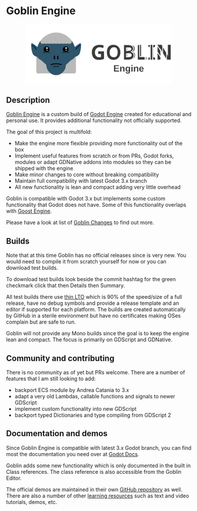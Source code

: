 # Goblin Engine

<p align="center">
  <a href="https://goblinengine.github.io">
    <img src="logo_outlined.svg" width="400" alt="Goblin Engine logo">
  </a>
</p>

## Description

[Goblin Engine](https://goblinengine.github.io) is a custom build of [Godot Engine](https://godotengine.org) created for educational and personal use. It provides additional functionality not officially supported.

The goal of this project is multifold:
- Make the engine more flexible providing more functionality out of the box
- Implement useful features from scratch or from PRs, Godot forks, modules or adapt GDNative addons into modules so they can be shipped with the engine
- Make minor changes to core without breaking compatibility
- Maintain full compatibility with latest Godot 3.x branch
- All new functionality is lean and compact adding very little overhead

Goblin is compatible with Godot 3.x but implements some custom functionality that Godot does not have. Some of this functionality overlaps with [Goost Engine](https://goostengine.github.io/).

Please have a look at list of [Goblin Changes](https://github.com/goblinengine/goblin/blob/main/CHANGELOG.md) to find out more.

## Builds

Note that at this time Goblin has no official releases since is very new. You would need to compile it from scratch yourself for now or you can download test builds. 

To download test builds look beside the commit hashtag for the green checkmark click that then Details then Summary. 

All test builds there use [thin LTO](http://blog.llvm.org/2016/06/thinlto-scalable-and-incremental-lto.html) which is 90% of the speed/size of a full release, have no debug symbols and provide a release template and an editor if supported for each platform. The builds are created automatically by GitHub in a sterile environment  but have no certificates making OSes complain but are safe to run.

Goblin will not provide any Mono builds since the goal is to keep the engine lean and compact. The focus is primarily on GDScript and GDNative. 


## Community and contributing

There is no community as of yet but PRs welcome. There are a number of features that I am still looking to add: 
- backport ECS module by Andrea Catania to 3.x
- adapt a very old Lambdas, callable functions and signals to newer GDScript
- implement custom functionality into new GDScript
- backport typed Dictionaries and type compiling from GDScript 2

## Documentation and demos

Since Goblin Engine is compatible with latest 3.x Godot branch, you can find most the documentation you need over at [Godot Docs](https://docs.godotengine.org/en/stable/).

Goblin adds some new functionality which is only documented in the built in Class references. The class reference is also accessible from the Goblin Editor.

The official demos are maintained in their own [GitHub repository](https://github.com/godotengine/godot-demo-projects)
as well. There are also a number of other
[learning resources](https://docs.godotengine.org/en/stable/community/tutorials.html) such as text and video tutorials, demos, etc.

